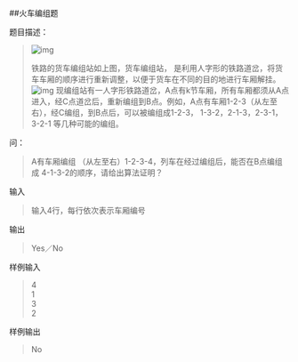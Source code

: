 ##火车编组题

题目描述：
>![img](https://cdn.acmcoder.com/client/files/file_jlevnn5w.png)
>
>铁路的货车编组站如上图，货车编组站， 是利用人字形的铁路道岔，将货车车厢的顺序进行重新调整，以便于货车在不同的目的地进行车厢解挂。
>![img](https://cdn.acmcoder.com/client/files/file_jlevnuys.png)
>现编组站有一人字形铁路道岔，A点有k节车厢，所有车厢都须从A点进入，经C点道岔后，重新编组到B点。例如，A点有车厢1-2-3（从左至右），经C编组，到B点后，可以被编组成1-2-3， 1-3-2，2-1-3，2-3-1，3-2-1 等几种可能的编组。

问：
>A有车厢编组 （从左至右）1-2-3-4，列车在经过编组后，能否在B点编组成 4-1-3-2的顺序，请给出算法证明？

输入
>输入4行，每行依次表示车厢编号

输出
>Yes／No

样例输入
>4  
1  
3  
2

样例输出

>No

